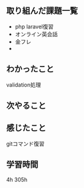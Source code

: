 ## 取り組んだ課題一覧
- php laravel復習
- オンライン英会話
- 金フレ 
- 

## わかったこと
validation処理　

## 次やること

## 感じたこと
gitコマンド復習


## 学習時間
4h
305h
